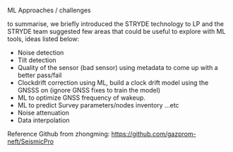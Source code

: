 ML Approaches / challenges

to summarise, we briefly introduced the STRYDE technology to LP and the STRYDE team suggested few areas that could be useful to explore with ML tools, ideas listed below:
* Noise detection
* Tilt detection
* Quality of the sensor (bad sensor) using metadata to come up with a better pass/fail
* Clockdrift correction using ML, build a clock drift model using the GNSSS on (ignore GNSS fixes to train the model)
* ML to optimize GNSS frequency of wakeup.
* ML to predict Survey parameters/nodes inventory ...etc
* Noise attenuation
* Data interpolation

Reference Github from zhongming: https://github.com/gazprom-neft/SeismicPro
 
